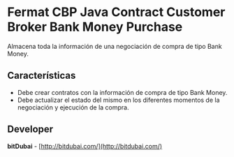 # Fermat CBP Java Contract Customer Broker Bank Money Purchase

Almacena toda la información de una negociación de compra de tipo Bank Money.

## Características
* Debe crear contratos con la información de compra de tipo Bank Money.
 * Debe actualizar el estado del mismo en los diferentes momentos de la negociación y ejecución de la compra.

## Developer

**bitDubai** - [http://bitdubai.com/](http://bitdubai.com/)
